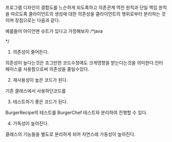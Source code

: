 
프로그램 디자인이 결합도를 느슨하게 되도록하고 의존관계 역전 원칙과 단일 책임 원칙을 따르도록 클라이언트의 생성에 대한 의존성을 클라이언트의 행위로부터 분리하는 것이며 장점으로는 다음과 같다.


예를들어 아이언맨 슈트가 있다고 가정해보자
/*java

*/

1. 의존성이 줄어든다.

의존성이 높다는것은 조그만한 코드수정에도 크게영향을 받는다는것을 의미한다.인터페이스를 사용함으로써 의존성을 줄일수있다.

2. 재사용성이 높은 코드가 된다.

기존 클래스에서 사용하던코드를

3. 테스트하기 좋은 코드가 된다.

BurgerRecipe의 테스트를 BurgerChef 테스트와 분리하여 진행할 수 있다.

4. 가독성이 높아진다.

클래스의 기능들을 별도로 분리하게 되어 자연스레 가동성이 높아진다.
